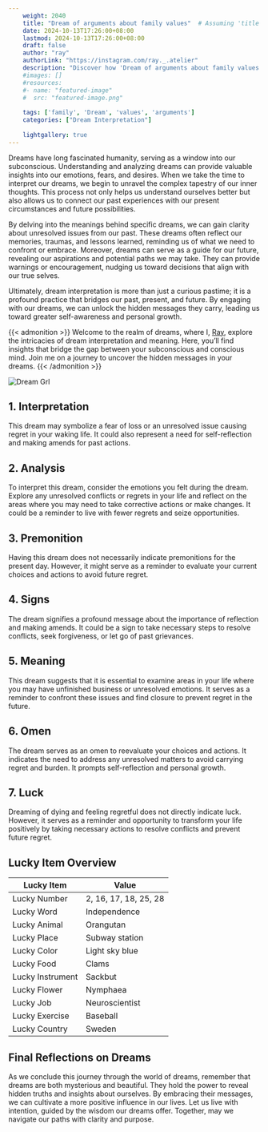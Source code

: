 ```yaml
---
    weight: 2040
    title: "Dream of arguments about family values"  # Assuming 'title' column exists
    date: 2024-10-13T17:26:00+08:00
    lastmod: 2024-10-13T17:26:00+08:00
    draft: false
    author: "ray"
    authorLink: "https://instagram.com/ray._.atelier"
    description: "Discover how 'Dream of arguments about family values' can interpret your future and uncover its significant meanings in your life."
    #images: []
    #resources:
    #- name: "featured-image"
    #  src: "featured-image.png"
    
    tags: ['family', 'Dream', 'values', 'arguments']
    categories: ["Dream Interpretation"]
    
    lightgallery: true
---
```

    
Dreams have long fascinated humanity, serving as a window into our subconscious. Understanding and analyzing dreams can provide valuable insights into our emotions, fears, and desires. When we take the time to interpret our dreams, we begin to unravel the complex tapestry of our inner thoughts. This process not only helps us understand ourselves better but also allows us to connect our past experiences with our present circumstances and future possibilities.

By delving into the meanings behind specific dreams, we can gain clarity about unresolved issues from our past. These dreams often reflect our memories, traumas, and lessons learned, reminding us of what we need to confront or embrace. Moreover, dreams can serve as a guide for our future, revealing our aspirations and potential paths we may take. They can provide warnings or encouragement, nudging us toward decisions that align with our true selves.

Ultimately, dream interpretation is more than just a curious pastime; it is a profound practice that bridges our past, present, and future. By engaging with our dreams, we can unlock the hidden messages they carry, leading us toward greater self-awareness and personal growth.

{{< admonition >}}
Welcome to the realm of dreams, where I, [Ray](https://instagram.com/ray._.atelier), explore the intricacies of dream interpretation and meaning. Here, you’ll find insights that bridge the gap between your subconscious and conscious mind. Join me on a journey to uncover the hidden messages in your dreams.
{{< /admonition >}}

![Dream Grl](https://cdn.pixabay.com/photo/2017/11/02/03/35/gothic-2910057_1280.jpg "Dream Grl")

## 1. Interpretation
 This dream may symbolize a fear of loss or an unresolved issue causing regret in your waking life. It could also represent a need for self-reflection and making amends for past actions.

## 2. Analysis
 To interpret this dream, consider the emotions you felt during the dream. Explore any unresolved conflicts or regrets in your life and reflect on the areas where you may need to take corrective actions or make changes. It could be a reminder to live with fewer regrets and seize opportunities.

## 3. Premonition
 Having this dream does not necessarily indicate premonitions for the present day. However, it might serve as a reminder to evaluate your current choices and actions to avoid future regret.

## 4. Signs
 The dream signifies a profound message about the importance of reflection and making amends. It could be a sign to take necessary steps to resolve conflicts, seek forgiveness, or let go of past grievances.

## 5. Meaning
 This dream suggests that it is essential to examine areas in your life where you may have unfinished business or unresolved emotions. It serves as a reminder to confront these issues and find closure to prevent regret in the future.

## 6. Omen
 The dream serves as an omen to reevaluate your choices and actions. It indicates the need to address any unresolved matters to avoid carrying regret and burden. It prompts self-reflection and personal growth.

## 7. Luck
 Dreaming of dying and feeling regretful does not directly indicate luck. However, it serves as a reminder and opportunity to transform your life positively by taking necessary actions to resolve conflicts and prevent future regret.

## Lucky Item Overview
| Lucky Item          | Value              |
|---------------|--------------------|
| Lucky Number        | 2, 16, 17, 18, 25, 28  |
| Lucky Word          | Independence |
| Lucky Animal        | Orangutan |
| Lucky Place         | Subway station     |
| Lucky Color         | Light sky blue     |
| Lucky Food          | Clams      |
| Lucky Instrument    | Sackbut |
| Lucky Flower        | Nymphaea    |
| Lucky Job           | Neuroscientist       |
| Lucky Exercise      | Baseball  |
| Lucky Country       | Sweden    |


##  Final Reflections on Dreams

As we conclude this journey through the world of dreams, remember that dreams are both mysterious and beautiful. They hold the power to reveal hidden truths and insights about ourselves. By embracing their messages, we can cultivate a more positive influence in our lives. Let us live with intention, guided by the wisdom our dreams offer. Together, may we navigate our paths with clarity and purpose.
